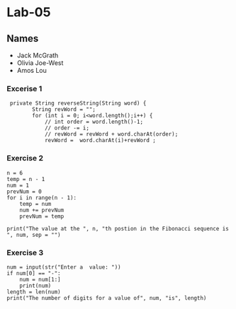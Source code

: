 # Lab-05

## Names
* Jack McGrath
* Olivia Joe-West
* Amos Lou

### Excerise 1
```
 private String reverseString(String word) {
        String revWord = "";
        for (int i = 0; i<word.length();i++) {
            // int order = word.length()-1;
            // order -= i;
            // revWord = revWord + word.charAt(order);
            revWord =  word.charAt(i)+revWord ;
```  
### Exercise 2
```
n = 6
temp = n - 1
num = 1
prevNum = 0
for i in range(n - 1):
    temp = num
    num += prevNum
    prevNum = temp

print("The value at the ", n, "th postion in the Fibonacci sequence is ", num, sep = "")
```
### Exercise 3
```
num = input(str("Enter a  value: "))
if num[0] == "-":
    num = num[1:]
    print(num)
length = len(num)
print("The number of digits for a value of", num, "is", length)
```
